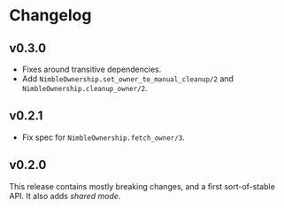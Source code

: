 # Changelog

## v0.3.0

  * Fixes around transitive dependencies.
  * Add `NimbleOwnership.set_owner_to_manual_cleanup/2` and `NimbleOwnership.cleanup_owner/2`.

## v0.2.1

  * Fix spec for `NimbleOwnership.fetch_owner/3`.

## v0.2.0

This release contains mostly breaking changes, and a first sort-of-stable API. It also adds *shared mode*.
